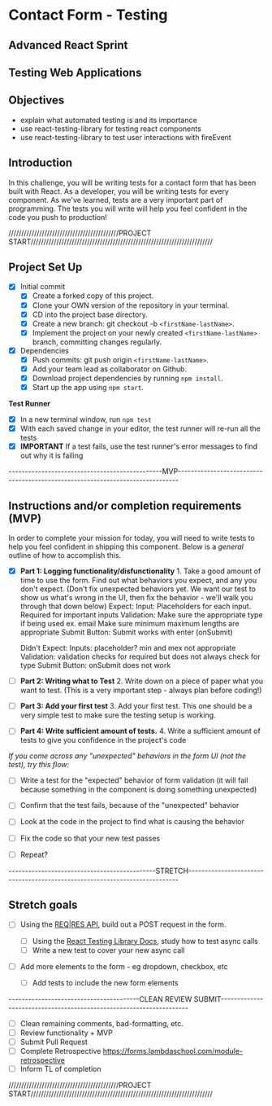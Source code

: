 # Contact Form - Testing
  ## Advanced React Sprint
  ## Testing Web Applications

## Objectives
  - explain what automated testing is and its importance
  - use react-testing-library for testing react components
  - use react-testing-library to test user interactions with fireEvent

## Introduction
  In this challenge, you will be writing tests for a contact form that has been built with React.
  As a developer, you will be writing tests for every component. As we've learned, tests are a very important part of programming. The tests you will write will help you feel confident in the code you push to production!

///////////////////////////////////////////PROJECT START///////////////////////////////////////////////////////////////////////

## Project Set Up
  - [x] Initial commit
    - [x] Create a forked copy of this project.
    - [x] Clone your OWN version of the repository in your terminal.
    - [x] CD into the project base directory.
    - [x] Create a new branch: git checkout -b `<firstName-lastName>`.
    - [x] Implement the project on your newly created `<firstName-lastName>` branch, committing changes regularly.

  -[x] Dependencies
    - [x] Push commits: git push origin `<firstName-lastName>`.
    - [x] Add your team lead as collaborator on Github.
    - [x] Download project dependencies by running `npm install`.
    - [x] Start up the app using `npm start`.

**Test Runner**
- [x] In a new terminal window, run `npm test`
- [x] With each saved change in your editor, the test runner will re-run all the tests
- [x] **IMPORTANT** If a test fails, use the test runner's error messages to find out why it is failing

-----------------------------------------------MVP------------------------------------------------------------------------------

## Instructions and/or completion requirements (MVP)
  In order to complete your mission for today, you will need to write tests to help you feel confident in shipping this component. Below is a _general_ outline of how to accomplish this.

  -[x] **Part 1: Logging functionality/disfunctionality** 1. Take a good amount of time to use the form. Find out what behaviors you expect, and any you don't expect. (Don't fix unexpected behaviors yet. We want our test to show us what's wrong in the UI, then fix the behavior - we'll walk you through that down below)
    Expect: 
      Input:
        Placeholders for each input.
        Required for important inputs
      Validation:
        Make sure the appropriate type if being used
          ex. email
        Make sure minimum maximum lengths are appropriate
      Submit Button:
        Submit works with enter (onSubmit)

    Didn't Expect:
      Inputs:
        placeholder?
        min and mex not appropriate
      Validation:
        validation checks for required but does not always check for type
      Submit Button:
        onSubmit does not work


  -[ ] **Part 2: Writing what to Test** 2. Write down on a piece of paper what you want to test. (This is a very important step - always plan before coding!)
  -[ ] **Part 3: Add your first test** 3. Add your first test. This one should be a very simple test to make sure the testing setup is working.
  -[ ] **Part 4: Write sufficient amount of tests.** 4. Write a sufficient amount of tests to give you confidence in the project's code

  _If you come across any "unexpected" behaviors in the form UI (not the test), try this flow:_

  - [ ] Write a test for the "expected" behavior of form validation (it will fail because something in the component is doing something unexpected)
  - [ ] Confirm that the test fails, because of the "unexpected" behavior
  - [ ] Look at the code in the project to find what is causing the behavior
  - [ ] Fix the code so that your new test passes
  
  - [ ] Repeat?

---------------------------------------------STRETCH---------------------------------------------------------------------------

## Stretch goals

- [ ] Using the [REQ|RES API](https://reqres.in/), build out a POST request in the form.

  - [ ] Using the [React Testing Library Docs](https://testing-library.com/docs/react-testing-library/intro), study how to test async calls
  - [ ] Write a new test to cover your new async call

- [ ] Add more elements to the form - eg dropdown, checkbox, etc
  - [ ] Add tests to include the new form elements

----------------------------------------CLEAN REVIEW SUBMIT--------------------------------------------------------------------

- [ ] Clean remaining comments, bad-formatting, etc.
- [ ] Review functionality + MVP
- [ ] Submit Pull Request
- [ ] Complete Retrospective https://forms.lambdaschool.com/module-retrospective
- [ ] Inform TL of completion

///////////////////////////////////////////PROJECT START///////////////////////////////////////////////////////////////////////